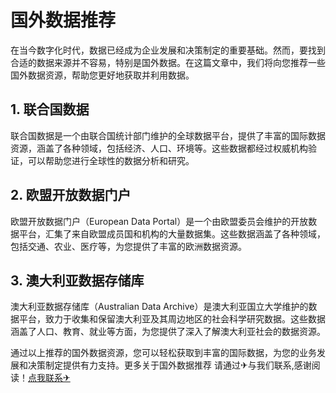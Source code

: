 # 国外数据推荐

在当今数字化时代，数据已经成为企业发展和决策制定的重要基础。然而，要找到合适的数据来源并不容易，特别是国外数据。在这篇文章中，我们将向您推荐一些国外数据资源，帮助您更好地获取并利用数据。

## 1. 联合国数据

联合国数据是一个由联合国统计部门维护的全球数据平台，提供了丰富的国际数据资源，涵盖了各种领域，包括经济、人口、环境等。这些数据都经过权威机构验证，可以帮助您进行全球性的数据分析和研究。

## 2. 欧盟开放数据门户

欧盟开放数据门户（European Data Portal）是一个由欧盟委员会维护的开放数据平台，汇集了来自欧盟成员国和机构的大量数据集。这些数据涵盖了各种领域，包括交通、农业、医疗等，为您提供了丰富的欧洲数据资源。

## 3. 澳大利亚数据存储库

澳大利亚数据存储库（Australian Data Archive）是澳大利亚国立大学维护的数据平台，致力于收集和保留澳大利亚及其周边地区的社会科学研究数据。这些数据涵盖了人口、教育、就业等方面，为您提供了深入了解澳大利亚社会的数据资源。

通过以上推荐的国外数据资源，您可以轻松获取到丰富的国际数据，为您的业务发展和决策制定提供有力支持。更多关于国外数据推荐 请通过✈与我们联系,感谢阅读！[点我联系✈](https://wap.G208.com)